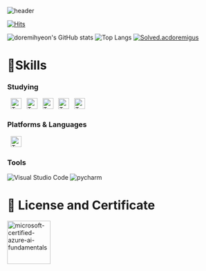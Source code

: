 ![header](https://capsule-render.vercel.app/api?type=waving&color=897EBA&text=doremihyeon🏀💜&fontSize=35&fontAlignY=40&fontAlign=50&height=250)

[![Hits](https://hits.seeyoufarm.com/api/count/incr/badge.svg?url=https%3A%2F%2Fgithub.com%2Fdoremihyeon&count_bg=%23DEB1FF&title_bg=%238E22FF&icon=&icon_color=%23A51414&title=hits&edge_flat=false)](https://hits.seeyoufarm.com)

![doremihyeon's GitHub stats](https://github-readme-stats.vercel.app/api?username=doremihyeon&show_icons=true&theme=tokyonight)
![Top Langs](https://github-readme-stats.vercel.app/api/top-langs/?username=doremihyeon&layout=compact&theme=onedark)
[![Solved.acdoremigus](http://mazassumnida.wtf/api/v2/generate_badge?boj=doremigus)](https://solved.ac/doremigus)
# 💪Skills
### Studying
&nbsp;
<img src="https://img.shields.io/badge/HTML-%23E34F26?logo=html5&logoColor=white" alt="TypeScript logo" title="TypeScript" height="25" />
&nbsp;
<img src="https://img.shields.io/badge/CSS3-%231572B6?logo=css3&logoColor=white" alt="TypeScript logo" title="TypeScript" height="25" />
&nbsp;
<img src="https://img.shields.io/badge/JAVA-%23FF160B" alt="TypeScript logo" title="TypeScript" height="25" />
&nbsp;
<img src="https://img.shields.io/badge/Linux-%23FCC624?logo=linux&logoColor=black" alt="TypeScript logo" title="TypeScript" height="25" />
&nbsp;
<img src="https://img.shields.io/badge/-%23A8B9CC?logo=c&logoColor=white" alt="TypeScript logo" title="TypeScript" height="25" />

### Platforms & Languages
&nbsp;
<img src="https://img.shields.io/badge/Python-%233776AB?logo=python&logoColor=white" alt="TypeScript logo" title="TypeScript" height="25" />

### Tools
![Visual Studio Code](https://img.shields.io/badge/Visual%20Studio%20Code-007ACC.svg?&style=for-the-badge&logo=Visual%20Studio%20Code&logoColor=white)
![pycharm](https://img.shields.io/badge/pycharm-000000.svg?&style=for-the-badge&logo=pycharm&logoColor=white)

# 🪪 License and Certificate
<a href="https://www.credly.com/badges/b35910cd-1ba3-4dc4-9ef2-b00ca2225c5b/public_url"><img src="https://github.com/doremihyeon/doremihyeon/assets/68884608/63ea7e98-da4b-4288-abf4-c2e73b701631" alt="microsoft-certified-azure-ai-fundamentals" width="100" height="100"/></a>
